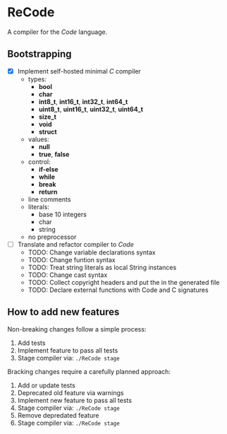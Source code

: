 # ReCode

A compiler for the _Code_ language.

## Bootstrapping

- [X] Implement self-hosted minimal _C_ compiler
  - types: 
    - **bool**
    - **char**
    - **int8_t**, **int16_t**, **int32_t**, **int64_t**
    - **uint8_t**, **uint16_t**, **uint32_t**, **uint64_t**
    - **size_t**
    - **void**
    - **struct**
  - values:
    - **null**
    - **true**, **false**
  - control:
    - **if-else**
    - **while**
    - **break**
    - **return**
  - line comments
  - literals:
    - base 10 integers
    - char
    - string
  - no preprocessor
- [ ] Translate and refactor compiler to _Code_
  - TODO: Change variable declarations syntax
  - TODO: Change funtion syntax
  - TODO: Treat string literals as local String instances
  - TODO: Change cast syntax
  - TODO: Collect copyright headers and put the in the generated file
  - TODO: Declare external functions with Code and C signatures


## How to add new features

Non-breaking changes follow a simple process:
1. Add tests
1. Implement feature to pass all tests
1. Stage compiler via: `./ReCode stage`

Bracking changes require a carefully planned approach:
1. Add or update tests
1. Deprecated old feature via warnings
1. Implement new feature to pass all tests
1. Stage compiler via: `./ReCode stage`
1. Remove depredated feature
1. Stage compiler via: `./ReCode stage`
